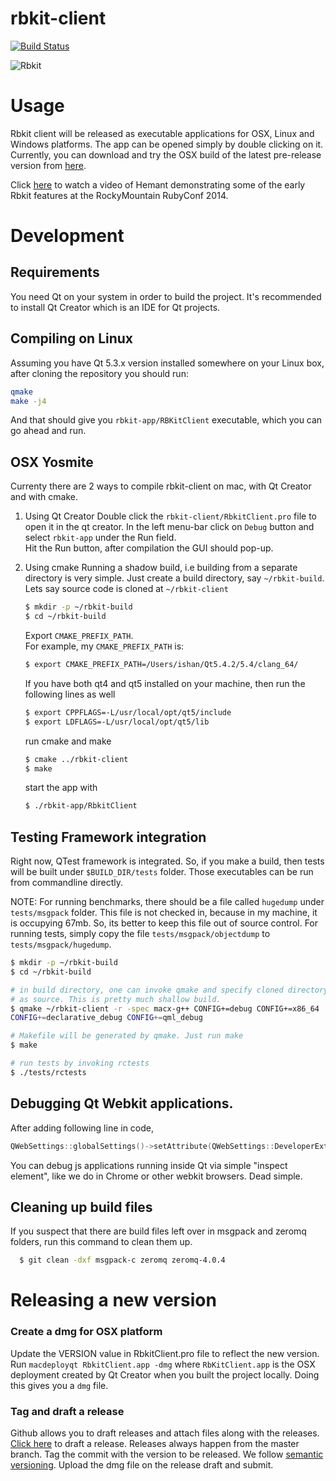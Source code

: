 rbkit-client
============
[![Build Status](https://travis-ci.org/code-mancers/rbkit-client.svg?branch=master)](https://travis-ci.org/code-mancers/rbkit-client)

![Rbkit](https://github.com/code-mancers/rbkit-client/raw/master/images/rbkit2.gif "RBkit use")

# Usage

Rbkit client will be released as executable applications for OSX, Linux and Windows platforms.
The app can be opened simply by double clicking on it. Currently, you can download and try
the OSX build of the latest pre-release version from [here](https://github.com/code-mancers/rbkit-client/releases/latest).

Click [here](https://www.youtube.com/watch?v=hcaYjiAIres&list=UUWnPjmqvljcafA0z2U1fwKQ#t=650) to watch a video of Hemant demonstrating some of the early Rbkit features at the RockyMountain RubyConf 2014.

# Development

## Requirements

You need Qt on your system in order to build the project. It's recommended to
install Qt Creator which is an IDE for Qt projects.

## Compiling on Linux

Assuming you have Qt 5.3.x version installed somewhere on your Linux box, after
cloning the repository you should run:

```bash
qmake
make -j4
```

And that should give you `rbkit-app/RBKitClient` executable, which you can
go ahead and run.

## OSX Yosmite  
Currenty there are 2 ways to compile rbkit-client on mac, with Qt Creator and with cmake.

1. Using Qt Creator
   Double click the `rbkit-client/RbkitClient.pro` file to open it in the qt creator. In the left menu-bar click on `Debug` button and select `rbkit-app` under the Run field.  
   Hit the Run button, after compilation the GUI should pop-up.

2. Using cmake
   Running a shadow build, i.e building from a separate directory is very
simple. Just create a build directory, say `~/rbkit-build`. Lets say
source code is cloned at `~/rbkit-client`

   ```bash
   $ mkdir -p ~/rbkit-build
   $ cd ~/rbkit-build
   ```

   Export `CMAKE_PREFIX_PATH`.  
   For example, my `CMAKE_PREFIX_PATH` is:  

   ```bash
   $ export CMAKE_PREFIX_PATH=/Users/ishan/Qt5.4.2/5.4/clang_64/
   ```
   
   If you have both qt4 and qt5 installed on your machine, then run the following lines as well
   
   ```bash
   $ export CPPFLAGS=-L/usr/local/opt/qt5/include
   $ export LDFLAGS=-L/usr/local/opt/qt5/lib
   ```

   run cmake and make

   ```bash
   $ cmake ../rbkit-client
   $ make
   ```

   start the app with

   ```bash
   $ ./rbkit-app/RbkitClient
   ```

## Testing Framework integration
Right now, QTest framework is integrated. So, if you make a build, then
tests will be built under `$BUILD_DIR/tests` folder. Those executables
can be run from commandline directly.

NOTE: For running benchmarks, there should be a file called `hugedump`
under `tests/msgpack` folder. This file is not checked in, because in
my machine, it is occupying 67mb. So, its better to keep this file
out of source control. For running tests, simply copy the file
`tests/msgpack/objectdump` to `tests/msgpack/hugedump`.


```bash
$ mkdir -p ~/rbkit-build
$ cd ~/rbkit-build

# in build directory, one can invoke qmake and specify cloned directory
# as source. This is pretty much shallow build.
$ qmake ~/rbkit-client -r -spec macx-g++ CONFIG+=debug CONFIG+=x86_64
CONFIG+=declarative_debug CONFIG+=qml_debug

# Makefile will be generated by qmake. Just run make
$ make

# run tests by invoking rctests
$ ./tests/rctests
```

## Debugging Qt Webkit applications.

After adding following line in code,

```cpp
QWebSettings::globalSettings()->setAttribute(QWebSettings::DeveloperExtrasEnabled, true);
```

You can debug js applications running inside Qt via simple "inspect element", like we do in Chrome or
other webkit browsers. Dead simple.

## Cleaning up build files
If you suspect that there are build files left over in msgpack and zeromq folders,
run this command to clean them up.

```sh
  $ git clean -dxf msgpack-c zeromq zeromq-4.0.4
```

# Releasing a new version

### Create a dmg for OSX platform
Update the VERSION value in RbkitClient.pro file to reflect the new version.
Run `macdeployqt RbkitClient.app -dmg` where `RbKitClient.app` is the OSX deployment
created by Qt Creator when you built the project locally. Doing this gives you
a `dmg` file.

### Tag and draft a release
Github allows you to draft releases and attach files along with the releases.
[Click here](https://github.com/code-mancers/rbkit-client/releases/new) to draft
a release. Releases always happen from the master branch. Tag the commit with
the version to be released. We follow [semantic versioning](http://semver.org/).
Upload the dmg file on the release draft and submit.
